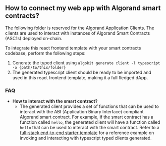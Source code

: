 ## How to connect my web app with Algorand smart contracts?

The following folder is reserved for the Algorand Application Clients. The clients are used to interact with instances of Algorand Smart Contracts (ASC1s) deployed on-chain.

To integrate this react frontend template with your smart contracts codebase, perform the following steps:

1. Generate the typed client using `algokit generate client -l typescript -o {path/to/this/folder}`
2. The generated typescript client should be ready to be imported and used in this react frontend template, making it a full fledged dApp.

### FAQ

- **How to interact with the smart contract?**
  - The generated client provides a set of functions that can be used to interact with the ABI (Application Binary Interface) compliant Algorand smart contract. For example, if the smart contract has a function called `hello`, the generated client will have a function called `hello` that can be used to interact with the smart contract. Refer to a [full-stack end-to-end starter template](https://github.com/algorandfoundation/algokit-fullstack-template) for a reference example on invoking and interacting with typescript typed clients generated.
